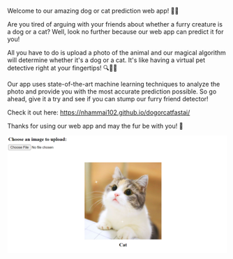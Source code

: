 Welcome to our amazing dog or cat prediction web app! 🐶🐱

Are you tired of arguing with your friends about whether a furry creature is a dog or a cat? Well, look no further because our web app can predict it for you!

All you have to do is upload a photo of the animal and our magical algorithm will determine whether it's a dog or a cat. It's like having a virtual pet detective right at your fingertips! 🔍🕵️‍♀️

Our app uses state-of-the-art machine learning techniques to analyze the photo and provide you with the most accurate prediction possible. So go ahead, give it a try and see if you can stump our furry friend detector!

Check it out here: https://nhammai102.github.io/dogorcatfastai/

Thanks for using our web app and may the fur be with you! 🐾

![Result Image](result.png "Result of the Web App")
